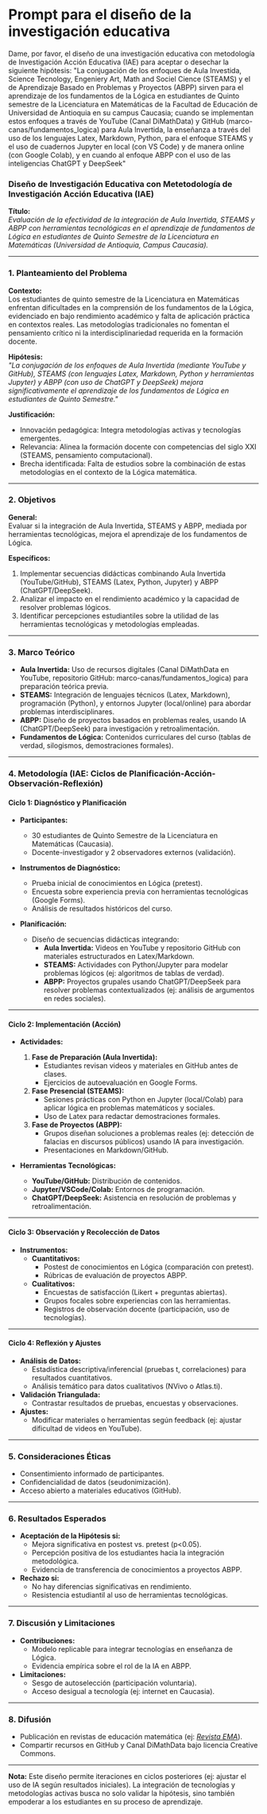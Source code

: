 # Prompt para el diseño de la investigación educativa  

Dame, por favor, el diseño de una investigación educativa con metodología de Investigación Acción Educativa (IAE) para aceptar o desechar la siguiente hipótesis: "La conjugación de los enfoques de Aula Investida, Science Tecnology, Engeniery Art, Math and Sociel Cience (STEAMS) y el de Aprendizaje Basado en Problemas y Proyectos (ABPP) sirven para el aprendizaje de los fundamentos de la Lógica en estudiantes de Quinto semestre de la Licenciatura en Matemáticas de la Facultad de Educación de  Universidad de Antioquia en su campus Caucasia; cuando se implementan estos enfoques a través de YouTube (Canal DiMathData) y GitHub (marco-canas/fundamentos_logica) para Aula Invertida, la enseñanza a través del uso de los lenguajes Latex, Markdown, Python, para el enfoque STEAMS y el uso de cuadernos Jupyter en local (con VS Code) y de manera online (con Google Colab), y en cuando al enfoque ABPP con el uso de las inteligencias ChatGPT y DeepSeek"  

### **Diseño de Investigación Educativa con Metetodología de Investigación Acción Educativa (IAE)**  
**Título:**  
*Evaluación de la efectividad de la integración de Aula Invertida, STEAMS y ABPP con herramientas tecnológicas en el aprendizaje de fundamentos de Lógica en estudiantes de Quinto Semestre de la Licenciatura en Matemáticas (Universidad de Antioquia, Campus Caucasia).*

---

### **1. Planteamiento del Problema**  
**Contexto:**  
Los estudiantes de quinto semestre de la Licenciatura en Matemáticas enfrentan dificultades en la comprensión de los fundamentos de la Lógica, evidenciado en bajo rendimiento académico y falta de aplicación práctica en contextos reales. Las metodologías tradicionales no fomentan el pensamiento crítico ni la interdisciplinariedad requerida en la formación docente.  

**Hipótesis:**  
*"La conjugación de los enfoques de Aula Invertida (mediante YouTube y GitHub), STEAMS (con lenguajes Latex, Markdown, Python y herramientas Jupyter) y ABPP (con uso de ChatGPT y DeepSeek) mejora significativamente el aprendizaje de los fundamentos de Lógica en estudiantes de Quinto Semestre."*  

**Justificación:**  
- Innovación pedagógica: Integra metodologías activas y tecnologías emergentes.  
- Relevancia: Alinea la formación docente con competencias del siglo XXI (STEAMS, pensamiento computacional).  
- Brecha identificada: Falta de estudios sobre la combinación de estas metodologías en el contexto de la Lógica matemática.  

---

### **2. Objetivos**  
**General:**  
Evaluar si la integración de Aula Invertida, STEAMS y ABPP, mediada por herramientas tecnológicas, mejora el aprendizaje de los fundamentos de Lógica.  

**Específicos:**  
1. Implementar secuencias didácticas combinando Aula Invertida (YouTube/GitHub), STEAMS (Latex, Python, Jupyter) y ABPP (ChatGPT/DeepSeek).  
2. Analizar el impacto en el rendimiento académico y la capacidad de resolver problemas lógicos.  
3. Identificar percepciones estudiantiles sobre la utilidad de las herramientas tecnológicas y metodologías empleadas.  

---

### **3. Marco Teórico**  
- **Aula Invertida:** Uso de recursos digitales (Canal DiMathData en YouTube, repositorio GitHub: marco-canas/fundamentos_logica) para preparación teórica previa.  
- **STEAMS:** Integración de lenguajes técnicos (Latex, Markdown), programación (Python), y entornos Jupyter (local/online) para abordar problemas interdisciplinares.  
- **ABPP:** Diseño de proyectos basados en problemas reales, usando IA (ChatGPT/DeepSeek) para investigación y retroalimentación.  
- **Fundamentos de Lógica:** Contenidos curriculares del curso (tablas de verdad, silogismos, demostraciones formales).  

---

### **4. Metodología (IAE: Ciclos de Planificación-Acción-Observación-Reflexión)**  

#### **Ciclo 1: Diagnóstico y Planificación**  
- **Participantes:**  
  - 30 estudiantes de Quinto Semestre de la Licenciatura en Matemáticas (Caucasia).  
  - Docente-investigador y 2 observadores externos (validación).  

- **Instrumentos de Diagnóstico:**  
  - Prueba inicial de conocimientos en Lógica (pretest).  
  - Encuesta sobre experiencia previa con herramientas tecnológicas (Google Forms).  
  - Análisis de resultados históricos del curso.  

- **Planificación:**  
  - Diseño de secuencias didácticas integrando:  
    - **Aula Invertida:** Videos en YouTube y repositorio GitHub con materiales estructurados en Latex/Markdown.  
    - **STEAMS:** Actividades con Python/Jupyter para modelar problemas lógicos (ej: algoritmos de tablas de verdad).  
    - **ABPP:** Proyectos grupales usando ChatGPT/DeepSeek para resolver problemas contextualizados (ej: análisis de argumentos en redes sociales).  

---

#### **Ciclo 2: Implementación (Acción)**  
- **Actividades:**  
  1. **Fase de Preparación (Aula Invertida):**  
     - Estudiantes revisan videos y materiales en GitHub antes de clases.  
     - Ejercicios de autoevaluación en Google Forms.  
  2. **Fase Presencial (STEAMS):**  
     - Sesiones prácticas con Python en Jupyter (local/Colab) para aplicar lógica en problemas matemáticos y sociales.  
     - Uso de Latex para redactar demostraciones formales.  
  3. **Fase de Proyectos (ABPP):**  
     - Grupos diseñan soluciones a problemas reales (ej: detección de falacias en discursos públicos) usando IA para investigación.  
     - Presentaciones en Markdown/GitHub.  

- **Herramientas Tecnológicas:**  
  - **YouTube/GitHub:** Distribución de contenidos.  
  - **Jupyter/VSCode/Colab:** Entornos de programación.  
  - **ChatGPT/DeepSeek:** Asistencia en resolución de problemas y retroalimentación.  

---

#### **Ciclo 3: Observación y Recolección de Datos**  
- **Instrumentos:**  
  - **Cuantitativos:**  
    - Postest de conocimientos en Lógica (comparación con pretest).  
    - Rúbricas de evaluación de proyectos ABPP.  
  - **Cualitativos:**  
    - Encuestas de satisfacción (Likert + preguntas abiertas).  
    - Grupos focales sobre experiencias con las herramientas.  
    - Registros de observación docente (participación, uso de tecnologías).  

---

#### **Ciclo 4: Reflexión y Ajustes**  
- **Análisis de Datos:**  
  - Estadística descriptiva/inferencial (pruebas t, correlaciones) para resultados cuantitativos.  
  - Análisis temático para datos cualitativos (NVivo o Atlas.ti).  
- **Validación Triangulada:**  
  - Contrastar resultados de pruebas, encuestas y observaciones.  
- **Ajustes:**  
  - Modificar materiales o herramientas según feedback (ej: ajustar dificultad de videos en YouTube).  

---

### **5. Consideraciones Éticas**  
- Consentimiento informado de participantes.  
- Confidencialidad de datos (seudonimización).  
- Acceso abierto a materiales educativos (GitHub).  

---

### **6. Resultados Esperados**  
- **Aceptación de la Hipótesis si:**  
  - Mejora significativa en postest vs. pretest (p<0.05).  
  - Percepción positiva de los estudiantes hacia la integración metodológica.  
  - Evidencia de transferencia de conocimientos a proyectos ABPP.  
- **Rechazo si:**  
  - No hay diferencias significativas en rendimiento.  
  - Resistencia estudiantil al uso de herramientas tecnológicas.  

---

### **7. Discusión y Limitaciones**  
- **Contribuciones:**  
  - Modelo replicable para integrar tecnologías en enseñanza de Lógica.  
  - Evidencia empírica sobre el rol de la IA en ABPP.  
- **Limitaciones:**  
  - Sesgo de autoselección (participación voluntaria).  
  - Acceso desigual a tecnología (ej: internet en Caucasia).  

---

### **8. Difusión**  
- Publicación en revistas de educación matemática (ej: [*Revista EMA*](https://ued.uniandes.edu.co/portfolio/revista-ema/)).  
- Compartir recursos en GitHub y Canal DiMathData bajo licencia Creative Commons.  

--- 

**Nota:** Este diseño permite iteraciones en ciclos posteriores (ej: ajustar el uso de IA según resultados iniciales). La integración de tecnologías y metodologías activas busca no solo validar la hipótesis, sino también empoderar a los estudiantes en su proceso de aprendizaje.